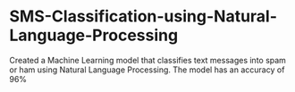 # SMS-Classification-using-Natural-Language-Processing
Created a Machine Learning model that classifies text messages into spam or ham using Natural Language Processing.
The model has an accuracy of 96%
